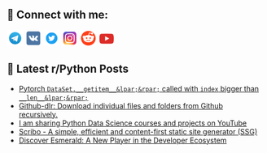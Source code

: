 ## 🔎 Connect with me:
[<img src="https://github.com/bullbesh/bullbesh/blob/main/images/Telegram.png" width="32" height="32" />](https://t.me/bullbesh)
[<img src="https://github.com/bullbesh/bullbesh/blob/main/images/VK.png" width="32" height="32" />](https://vk.com/bullbesh)
[<img src="https://github.com/bullbesh/bullbesh/blob/main/images/Twitter.png" width="32" height="32" />](https://twitter.com/bullbesh1)
[<img src="https://github.com/bullbesh/bullbesh/blob/main/images/Instagram.png" width="32" height="32" />](https://www.instagram.com/bullbesh)
[<img src="https://github.com/bullbesh/bullbesh/blob/main/images/Reddit.png" width="32" height="32" />](https://www.reddit.com/user/bullbesh)
[<img src="https://github.com/bullbesh/bullbesh/blob/main/images/YouTube.png" width="32" height="32" />](https://www.youtube.com/channel/UCtfjRs6uzgq5mfm8S06WTcg)

## 📕 Latest r/Python Posts
<!-- BLOG-POST-LIST:START -->
- [Pytorch `DataSet.__getitem__&lpar;&rpar;` called with `index` bigger than `__len__&lpar;&rpar;`](https://www.reddit.com/r/Python/comments/1f6hovd/pytorch_dataset_getitem_called_with_index_bigger/)
- [Github-dlr: Download individual files and folders from Github recursively.](https://www.reddit.com/r/Python/comments/1f6gwks/githubdlr_download_individual_files_and_folders/)
- [I am sharing Python Data Science courses and projects on YouTube](https://www.reddit.com/r/Python/comments/1f6gt56/i_am_sharing_python_data_science_courses_and/)
- [Scribo - A simple, efficient and content-first static site generator &lpar;SSG&rpar;](https://www.reddit.com/r/Python/comments/1f6f6g3/scribo_a_simple_efficient_and_contentfirst_static/)
- [Discover Esmerald: A New Player in the Developer Ecosystem](https://www.reddit.com/r/Python/comments/1f6bw3y/discover_esmerald_a_new_player_in_the_developer/)
<!-- BLOG-POST-LIST:END -->
